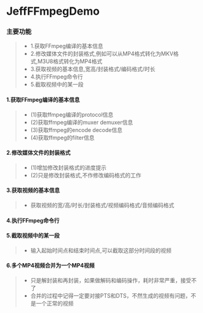 # JeffFFmpegDemo

### 主要功能
> * 1.获取FFmpeg编译的基本信息
> * 2.修改媒体文件的封装格式,例如可以从MP4格式转化为MKV格式,M3U8格式转化为MP4格式
> * 3.获取视频的基本信息,宽高/封装格式/编码格式/时长
> * 4.执行FFmpeg命令行
> * 5.截取视频中的某一段

#### 1.获取FFmpeg编译的基本信息
> * (1)获取ffmpeg编译的protocol信息
> * (2)获取ffmpeg编译的muxer demuxer信息
> * (3)获取ffmpeg的encode decode信息
> * (4)获取ffmpeg的filter信息

#### 2.修改媒体文件的封装格式
> * (1)增加修改封装格式的进度提示
> * (2)只是修改封装格式,不作修改编码格式的工作

#### 3.获取视频的基本信息
> * 获取视频的宽/高/时长/封装格式/视频编码格式/音频编码格式

#### 4.执行FFmpeg命令行

#### 5.截取视频中的某一段
> * 输入起始时间点和结束时间点,可以截取这部分时间段的视频

#### 6.多个MP4视频合并为一个MP4视频
> * 只是解封装和再封装，如果做解码和编码操作，耗时非常严重，接受不了
> * 合并的过程中记得一定要对接PTS和DTS，不然生成的视频有问题，不是一个正常的视频
